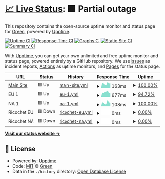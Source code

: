 # [📈 Live Status](https://status.apolga.com): <!--live status--> **🟧 Partial outage**

This repository contains the open-source uptime monitor and status page for [Green](https://status.apolga.com), powered by [Upptime](https://github.com/upptime/upptime).

[![Uptime CI](https://github.com/greendiscord/apolgandricochetuptime/workflows/Uptime%20CI/badge.svg)](https://github.com/greendiscord/apolgandricochetuptime/actions?query=workflow%3A%22Uptime+CI%22)
[![Response Time CI](https://github.com/greendiscord/apolgandricochetuptime/workflows/Response%20Time%20CI/badge.svg)](https://github.com/greendiscord/apolgandricochetuptime/actions?query=workflow%3A%22Response+Time+CI%22)
[![Graphs CI](https://github.com/greendiscord/apolgandricochetuptime/workflows/Graphs%20CI/badge.svg)](https://github.com/greendiscord/apolgandricochetuptime/actions?query=workflow%3A%22Graphs+CI%22)
[![Static Site CI](https://github.com/greendiscord/apolgandricochetuptime/workflows/Static%20Site%20CI/badge.svg)](https://github.com/greendiscord/apolgandricochetuptime/actions?query=workflow%3A%22Static+Site+CI%22)
[![Summary CI](https://github.com/greendiscord/apolgandricochetuptime/workflows/Summary%20CI/badge.svg)](https://github.com/greendiscord/apolgandricochetuptime/actions?query=workflow%3A%22Summary+CI%22)

With [Upptime](https://upptime.js.org), you can get your own unlimited and free uptime monitor and status page, powered entirely by a GitHub repository. We use [Issues](https://github.com/greendiscord/apolgandricochetuptime/issues) as incident reports, [Actions](https://github.com/greendiscord/apolgandricochetuptime/actions) as uptime monitors, and [Pages](https://status.apolga.com) for the status page.

<!--start: status pages-->
<!-- This summary is generated by Upptime (https://github.com/upptime/upptime) -->
<!-- Do not edit this manually, your changes will be overwritten -->
<!-- prettier-ignore -->
| URL | Status | History | Response Time | Uptime |
| --- | ------ | ------- | ------------- | ------ |
| <img alt="" src="https://icons.duckduckgo.com/ip3/apolga.com.ico" height="13"> [Main Site](https://apolga.com/auth/login/) | 🟩 Up | [main-site.yml](https://github.com/GreenDiscord/apolgandricochetuptime/commits/HEAD/history/main-site.yml) | <details><summary><img alt="Response time graph" src="./graphs/main-site/response-time-week.png" height="20"> 163ms</summary><br><a href="https://status.apolga.com/history/main-site"><img alt="Response time 171" src="https://img.shields.io/endpoint?url=https%3A%2F%2Fraw.githubusercontent.com%2FGreenDiscord%2Fapolgandricochetuptime%2FHEAD%2Fapi%2Fmain-site%2Fresponse-time.json"></a><br><a href="https://status.apolga.com/history/main-site"><img alt="24-hour response time 183" src="https://img.shields.io/endpoint?url=https%3A%2F%2Fraw.githubusercontent.com%2FGreenDiscord%2Fapolgandricochetuptime%2FHEAD%2Fapi%2Fmain-site%2Fresponse-time-day.json"></a><br><a href="https://status.apolga.com/history/main-site"><img alt="7-day response time 163" src="https://img.shields.io/endpoint?url=https%3A%2F%2Fraw.githubusercontent.com%2FGreenDiscord%2Fapolgandricochetuptime%2FHEAD%2Fapi%2Fmain-site%2Fresponse-time-week.json"></a><br><a href="https://status.apolga.com/history/main-site"><img alt="30-day response time 171" src="https://img.shields.io/endpoint?url=https%3A%2F%2Fraw.githubusercontent.com%2FGreenDiscord%2Fapolgandricochetuptime%2FHEAD%2Fapi%2Fmain-site%2Fresponse-time-month.json"></a><br><a href="https://status.apolga.com/history/main-site"><img alt="1-year response time 171" src="https://img.shields.io/endpoint?url=https%3A%2F%2Fraw.githubusercontent.com%2FGreenDiscord%2Fapolgandricochetuptime%2FHEAD%2Fapi%2Fmain-site%2Fresponse-time-year.json"></a></details> | <details><summary><a href="https://status.apolga.com/history/main-site">100.00%</a></summary><a href="https://status.apolga.com/history/main-site"><img alt="All-time uptime 99.78%" src="https://img.shields.io/endpoint?url=https%3A%2F%2Fraw.githubusercontent.com%2FGreenDiscord%2Fapolgandricochetuptime%2FHEAD%2Fapi%2Fmain-site%2Fuptime.json"></a><br><a href="https://status.apolga.com/history/main-site"><img alt="24-hour uptime 100.00%" src="https://img.shields.io/endpoint?url=https%3A%2F%2Fraw.githubusercontent.com%2FGreenDiscord%2Fapolgandricochetuptime%2FHEAD%2Fapi%2Fmain-site%2Fuptime-day.json"></a><br><a href="https://status.apolga.com/history/main-site"><img alt="7-day uptime 100.00%" src="https://img.shields.io/endpoint?url=https%3A%2F%2Fraw.githubusercontent.com%2FGreenDiscord%2Fapolgandricochetuptime%2FHEAD%2Fapi%2Fmain-site%2Fuptime-week.json"></a><br><a href="https://status.apolga.com/history/main-site"><img alt="30-day uptime 99.78%" src="https://img.shields.io/endpoint?url=https%3A%2F%2Fraw.githubusercontent.com%2FGreenDiscord%2Fapolgandricochetuptime%2FHEAD%2Fapi%2Fmain-site%2Fuptime-month.json"></a><br><a href="https://status.apolga.com/history/main-site"><img alt="1-year uptime 99.78%" src="https://img.shields.io/endpoint?url=https%3A%2F%2Fraw.githubusercontent.com%2FGreenDiscord%2Fapolgandricochetuptime%2FHEAD%2Fapi%2Fmain-site%2Fuptime-year.json"></a></details>
| <img alt="" src="https://icons.duckduckgo.com/ip3/null.ico" height="13"> EU 1 | 🟩 Up | [eu-1.yml](https://github.com/GreenDiscord/apolgandricochetuptime/commits/HEAD/history/eu-1.yml) | <details><summary><img alt="Response time graph" src="./graphs/eu-1/response-time-week.png" height="20"> 677ms</summary><br><a href="https://status.apolga.com/history/eu-1"><img alt="Response time 643" src="https://img.shields.io/endpoint?url=https%3A%2F%2Fraw.githubusercontent.com%2FGreenDiscord%2Fapolgandricochetuptime%2FHEAD%2Fapi%2Feu-1%2Fresponse-time.json"></a><br><a href="https://status.apolga.com/history/eu-1"><img alt="24-hour response time 687" src="https://img.shields.io/endpoint?url=https%3A%2F%2Fraw.githubusercontent.com%2FGreenDiscord%2Fapolgandricochetuptime%2FHEAD%2Fapi%2Feu-1%2Fresponse-time-day.json"></a><br><a href="https://status.apolga.com/history/eu-1"><img alt="7-day response time 677" src="https://img.shields.io/endpoint?url=https%3A%2F%2Fraw.githubusercontent.com%2FGreenDiscord%2Fapolgandricochetuptime%2FHEAD%2Fapi%2Feu-1%2Fresponse-time-week.json"></a><br><a href="https://status.apolga.com/history/eu-1"><img alt="30-day response time 643" src="https://img.shields.io/endpoint?url=https%3A%2F%2Fraw.githubusercontent.com%2FGreenDiscord%2Fapolgandricochetuptime%2FHEAD%2Fapi%2Feu-1%2Fresponse-time-month.json"></a><br><a href="https://status.apolga.com/history/eu-1"><img alt="1-year response time 643" src="https://img.shields.io/endpoint?url=https%3A%2F%2Fraw.githubusercontent.com%2FGreenDiscord%2Fapolgandricochetuptime%2FHEAD%2Fapi%2Feu-1%2Fresponse-time-year.json"></a></details> | <details><summary><a href="https://status.apolga.com/history/eu-1">94.72%</a></summary><a href="https://status.apolga.com/history/eu-1"><img alt="All-time uptime 96.62%" src="https://img.shields.io/endpoint?url=https%3A%2F%2Fraw.githubusercontent.com%2FGreenDiscord%2Fapolgandricochetuptime%2FHEAD%2Fapi%2Feu-1%2Fuptime.json"></a><br><a href="https://status.apolga.com/history/eu-1"><img alt="24-hour uptime 63.07%" src="https://img.shields.io/endpoint?url=https%3A%2F%2Fraw.githubusercontent.com%2FGreenDiscord%2Fapolgandricochetuptime%2FHEAD%2Fapi%2Feu-1%2Fuptime-day.json"></a><br><a href="https://status.apolga.com/history/eu-1"><img alt="7-day uptime 94.72%" src="https://img.shields.io/endpoint?url=https%3A%2F%2Fraw.githubusercontent.com%2FGreenDiscord%2Fapolgandricochetuptime%2FHEAD%2Fapi%2Feu-1%2Fuptime-week.json"></a><br><a href="https://status.apolga.com/history/eu-1"><img alt="30-day uptime 96.62%" src="https://img.shields.io/endpoint?url=https%3A%2F%2Fraw.githubusercontent.com%2FGreenDiscord%2Fapolgandricochetuptime%2FHEAD%2Fapi%2Feu-1%2Fuptime-month.json"></a><br><a href="https://status.apolga.com/history/eu-1"><img alt="1-year uptime 96.62%" src="https://img.shields.io/endpoint?url=https%3A%2F%2Fraw.githubusercontent.com%2FGreenDiscord%2Fapolgandricochetuptime%2FHEAD%2Fapi%2Feu-1%2Fuptime-year.json"></a></details>
| <img alt="" src="https://icons.duckduckgo.com/ip3/null.ico" height="13"> NA 1 | 🟩 Up | [na-1.yml](https://github.com/GreenDiscord/apolgandricochetuptime/commits/HEAD/history/na-1.yml) | <details><summary><img alt="Response time graph" src="./graphs/na-1/response-time-week.png" height="20"> 108ms</summary><br><a href="https://status.apolga.com/history/na-1"><img alt="Response time 106" src="https://img.shields.io/endpoint?url=https%3A%2F%2Fraw.githubusercontent.com%2FGreenDiscord%2Fapolgandricochetuptime%2FHEAD%2Fapi%2Fna-1%2Fresponse-time.json"></a><br><a href="https://status.apolga.com/history/na-1"><img alt="24-hour response time 106" src="https://img.shields.io/endpoint?url=https%3A%2F%2Fraw.githubusercontent.com%2FGreenDiscord%2Fapolgandricochetuptime%2FHEAD%2Fapi%2Fna-1%2Fresponse-time-day.json"></a><br><a href="https://status.apolga.com/history/na-1"><img alt="7-day response time 108" src="https://img.shields.io/endpoint?url=https%3A%2F%2Fraw.githubusercontent.com%2FGreenDiscord%2Fapolgandricochetuptime%2FHEAD%2Fapi%2Fna-1%2Fresponse-time-week.json"></a><br><a href="https://status.apolga.com/history/na-1"><img alt="30-day response time 106" src="https://img.shields.io/endpoint?url=https%3A%2F%2Fraw.githubusercontent.com%2FGreenDiscord%2Fapolgandricochetuptime%2FHEAD%2Fapi%2Fna-1%2Fresponse-time-month.json"></a><br><a href="https://status.apolga.com/history/na-1"><img alt="1-year response time 106" src="https://img.shields.io/endpoint?url=https%3A%2F%2Fraw.githubusercontent.com%2FGreenDiscord%2Fapolgandricochetuptime%2FHEAD%2Fapi%2Fna-1%2Fresponse-time-year.json"></a></details> | <details><summary><a href="https://status.apolga.com/history/na-1">100.00%</a></summary><a href="https://status.apolga.com/history/na-1"><img alt="All-time uptime 99.31%" src="https://img.shields.io/endpoint?url=https%3A%2F%2Fraw.githubusercontent.com%2FGreenDiscord%2Fapolgandricochetuptime%2FHEAD%2Fapi%2Fna-1%2Fuptime.json"></a><br><a href="https://status.apolga.com/history/na-1"><img alt="24-hour uptime 100.00%" src="https://img.shields.io/endpoint?url=https%3A%2F%2Fraw.githubusercontent.com%2FGreenDiscord%2Fapolgandricochetuptime%2FHEAD%2Fapi%2Fna-1%2Fuptime-day.json"></a><br><a href="https://status.apolga.com/history/na-1"><img alt="7-day uptime 100.00%" src="https://img.shields.io/endpoint?url=https%3A%2F%2Fraw.githubusercontent.com%2FGreenDiscord%2Fapolgandricochetuptime%2FHEAD%2Fapi%2Fna-1%2Fuptime-week.json"></a><br><a href="https://status.apolga.com/history/na-1"><img alt="30-day uptime 99.31%" src="https://img.shields.io/endpoint?url=https%3A%2F%2Fraw.githubusercontent.com%2FGreenDiscord%2Fapolgandricochetuptime%2FHEAD%2Fapi%2Fna-1%2Fuptime-month.json"></a><br><a href="https://status.apolga.com/history/na-1"><img alt="1-year uptime 99.31%" src="https://img.shields.io/endpoint?url=https%3A%2F%2Fraw.githubusercontent.com%2FGreenDiscord%2Fapolgandricochetuptime%2FHEAD%2Fapi%2Fna-1%2Fuptime-year.json"></a></details>
| <img alt="" src="https://icons.duckduckgo.com/ip3/null.ico" height="13"> Ricochet EU | 🟥 Down | [ricochet-eu.yml](https://github.com/GreenDiscord/apolgandricochetuptime/commits/HEAD/history/ricochet-eu.yml) | <details><summary><img alt="Response time graph" src="./graphs/ricochet-eu/response-time-week.png" height="20"> 0ms</summary><br><a href="https://status.apolga.com/history/ricochet-eu"><img alt="Response time 0" src="https://img.shields.io/endpoint?url=https%3A%2F%2Fraw.githubusercontent.com%2FGreenDiscord%2Fapolgandricochetuptime%2FHEAD%2Fapi%2Fricochet-eu%2Fresponse-time.json"></a><br><a href="https://status.apolga.com/history/ricochet-eu"><img alt="24-hour response time 0" src="https://img.shields.io/endpoint?url=https%3A%2F%2Fraw.githubusercontent.com%2FGreenDiscord%2Fapolgandricochetuptime%2FHEAD%2Fapi%2Fricochet-eu%2Fresponse-time-day.json"></a><br><a href="https://status.apolga.com/history/ricochet-eu"><img alt="7-day response time 0" src="https://img.shields.io/endpoint?url=https%3A%2F%2Fraw.githubusercontent.com%2FGreenDiscord%2Fapolgandricochetuptime%2FHEAD%2Fapi%2Fricochet-eu%2Fresponse-time-week.json"></a><br><a href="https://status.apolga.com/history/ricochet-eu"><img alt="30-day response time 0" src="https://img.shields.io/endpoint?url=https%3A%2F%2Fraw.githubusercontent.com%2FGreenDiscord%2Fapolgandricochetuptime%2FHEAD%2Fapi%2Fricochet-eu%2Fresponse-time-month.json"></a><br><a href="https://status.apolga.com/history/ricochet-eu"><img alt="1-year response time 0" src="https://img.shields.io/endpoint?url=https%3A%2F%2Fraw.githubusercontent.com%2FGreenDiscord%2Fapolgandricochetuptime%2FHEAD%2Fapi%2Fricochet-eu%2Fresponse-time-year.json"></a></details> | <details><summary><a href="https://status.apolga.com/history/ricochet-eu">0.00%</a></summary><a href="https://status.apolga.com/history/ricochet-eu"><img alt="All-time uptime 0.00%" src="https://img.shields.io/endpoint?url=https%3A%2F%2Fraw.githubusercontent.com%2FGreenDiscord%2Fapolgandricochetuptime%2FHEAD%2Fapi%2Fricochet-eu%2Fuptime.json"></a><br><a href="https://status.apolga.com/history/ricochet-eu"><img alt="24-hour uptime 0.00%" src="https://img.shields.io/endpoint?url=https%3A%2F%2Fraw.githubusercontent.com%2FGreenDiscord%2Fapolgandricochetuptime%2FHEAD%2Fapi%2Fricochet-eu%2Fuptime-day.json"></a><br><a href="https://status.apolga.com/history/ricochet-eu"><img alt="7-day uptime 0.00%" src="https://img.shields.io/endpoint?url=https%3A%2F%2Fraw.githubusercontent.com%2FGreenDiscord%2Fapolgandricochetuptime%2FHEAD%2Fapi%2Fricochet-eu%2Fuptime-week.json"></a><br><a href="https://status.apolga.com/history/ricochet-eu"><img alt="30-day uptime 0.00%" src="https://img.shields.io/endpoint?url=https%3A%2F%2Fraw.githubusercontent.com%2FGreenDiscord%2Fapolgandricochetuptime%2FHEAD%2Fapi%2Fricochet-eu%2Fuptime-month.json"></a><br><a href="https://status.apolga.com/history/ricochet-eu"><img alt="1-year uptime 0.00%" src="https://img.shields.io/endpoint?url=https%3A%2F%2Fraw.githubusercontent.com%2FGreenDiscord%2Fapolgandricochetuptime%2FHEAD%2Fapi%2Fricochet-eu%2Fuptime-year.json"></a></details>
| <img alt="" src="https://icons.duckduckgo.com/ip3/null.ico" height="13"> Ricochet NA | 🟥 Down | [ricochet-na.yml](https://github.com/GreenDiscord/apolgandricochetuptime/commits/HEAD/history/ricochet-na.yml) | <details><summary><img alt="Response time graph" src="./graphs/ricochet-na/response-time-week.png" height="20"> 0ms</summary><br><a href="https://status.apolga.com/history/ricochet-na"><img alt="Response time 0" src="https://img.shields.io/endpoint?url=https%3A%2F%2Fraw.githubusercontent.com%2FGreenDiscord%2Fapolgandricochetuptime%2FHEAD%2Fapi%2Fricochet-na%2Fresponse-time.json"></a><br><a href="https://status.apolga.com/history/ricochet-na"><img alt="24-hour response time 0" src="https://img.shields.io/endpoint?url=https%3A%2F%2Fraw.githubusercontent.com%2FGreenDiscord%2Fapolgandricochetuptime%2FHEAD%2Fapi%2Fricochet-na%2Fresponse-time-day.json"></a><br><a href="https://status.apolga.com/history/ricochet-na"><img alt="7-day response time 0" src="https://img.shields.io/endpoint?url=https%3A%2F%2Fraw.githubusercontent.com%2FGreenDiscord%2Fapolgandricochetuptime%2FHEAD%2Fapi%2Fricochet-na%2Fresponse-time-week.json"></a><br><a href="https://status.apolga.com/history/ricochet-na"><img alt="30-day response time 0" src="https://img.shields.io/endpoint?url=https%3A%2F%2Fraw.githubusercontent.com%2FGreenDiscord%2Fapolgandricochetuptime%2FHEAD%2Fapi%2Fricochet-na%2Fresponse-time-month.json"></a><br><a href="https://status.apolga.com/history/ricochet-na"><img alt="1-year response time 0" src="https://img.shields.io/endpoint?url=https%3A%2F%2Fraw.githubusercontent.com%2FGreenDiscord%2Fapolgandricochetuptime%2FHEAD%2Fapi%2Fricochet-na%2Fresponse-time-year.json"></a></details> | <details><summary><a href="https://status.apolga.com/history/ricochet-na">0.00%</a></summary><a href="https://status.apolga.com/history/ricochet-na"><img alt="All-time uptime 0.00%" src="https://img.shields.io/endpoint?url=https%3A%2F%2Fraw.githubusercontent.com%2FGreenDiscord%2Fapolgandricochetuptime%2FHEAD%2Fapi%2Fricochet-na%2Fuptime.json"></a><br><a href="https://status.apolga.com/history/ricochet-na"><img alt="24-hour uptime 0.00%" src="https://img.shields.io/endpoint?url=https%3A%2F%2Fraw.githubusercontent.com%2FGreenDiscord%2Fapolgandricochetuptime%2FHEAD%2Fapi%2Fricochet-na%2Fuptime-day.json"></a><br><a href="https://status.apolga.com/history/ricochet-na"><img alt="7-day uptime 0.00%" src="https://img.shields.io/endpoint?url=https%3A%2F%2Fraw.githubusercontent.com%2FGreenDiscord%2Fapolgandricochetuptime%2FHEAD%2Fapi%2Fricochet-na%2Fuptime-week.json"></a><br><a href="https://status.apolga.com/history/ricochet-na"><img alt="30-day uptime 0.00%" src="https://img.shields.io/endpoint?url=https%3A%2F%2Fraw.githubusercontent.com%2FGreenDiscord%2Fapolgandricochetuptime%2FHEAD%2Fapi%2Fricochet-na%2Fuptime-month.json"></a><br><a href="https://status.apolga.com/history/ricochet-na"><img alt="1-year uptime 0.00%" src="https://img.shields.io/endpoint?url=https%3A%2F%2Fraw.githubusercontent.com%2FGreenDiscord%2Fapolgandricochetuptime%2FHEAD%2Fapi%2Fricochet-na%2Fuptime-year.json"></a></details>

<!--end: status pages-->

[**Visit our status website →**](https://status.apolga.com)

## 📄 License

- Powered by: [Upptime](https://github.com/upptime/upptime)
- Code: [MIT](./LICENSE) © [Green](https://status.apolga.com)
- Data in the `./history` directory: [Open Database License](https://opendatacommons.org/licenses/odbl/1-0/)
